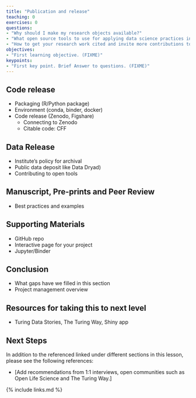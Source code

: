 ```yaml
---
title: "Publication and release"
teaching: 0
exercises: 0
questions:
- "Why should I make my research objects available?"
- "What open source tools to use for applying data science practices in bioscience?"
- "How to get your research work cited and invite more contributions to your project?" 
objectives:
- "First learning objective. (FIXME)"
keypoints:
- "First key point. Brief Answer to questions. (FIXME)"
---
```


## Code release

- Packaging (R/Python package)
- Environment (conda, binder, docker)
- Code release (Zenodo, Figshare)
  - Connecting to Zenodo
  - Citable code: CFF

## Data Release 
- Institute’s policy for archival
- Public data deposit like Data Dryad)
- Contributing to open tools

## Manuscript, Pre-prints and Peer Review

- Best practices and examples

## Supporting Materials

- GitHub repo
- Interactive page for your project
- Jupyter/Binder

## Conclusion
- What gaps have we filled in this section
- Project management overview 

## Resources for taking this to next level

- ​​Turing Data Stories, The Turing Way, Shiny app

## Next Steps

In addition to the referenced linked under different sections in this lesson, please see the following references:
- [Add recommendations from 1:1 interviews, open communities such as Open Life Science and The Turing Way.]

{% include links.md %}

